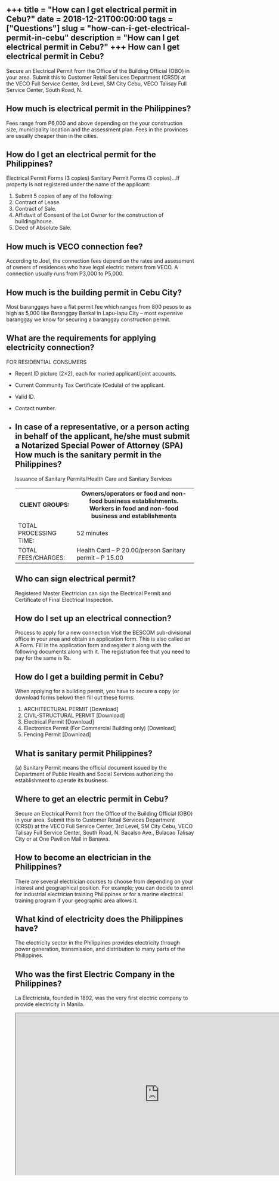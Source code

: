 +++
title = "How can I get electrical permit in Cebu?"
date = 2018-12-21T00:00:00
tags = ["Questions"]
slug = "how-can-i-get-electrical-permit-in-cebu"
description = "How can I get electrical permit in Cebu?"
+++
How can I get electrical permit in Cebu?
----------------------------------------

Secure an Electrical Permit from the Office of the Building Official (OBO) in your area. Submit this to Customer Retail Services Department (CRSD) at the VECO Full Service Center, 3rd Level, SM City Cebu, VECO Talisay Full Service Center, South Road, N.

How much is electrical permit in the Philippines?
-------------------------------------------------

Fees range from P6,000 and above depending on the your construction size, municipality location and the assessment plan. Fees in the provinces are usually cheaper than in the cities.

How do I get an electrical permit for the Philippines?
------------------------------------------------------

Electrical Permit Forms (3 copies) Sanitary Permit Forms (3 copies)…If property is not registered under the name of the applicant:

1. Submit 5 copies of any of the following:
2. Contract of Lease.
3. Contract of Sale.
4. Affidavit of Consent of the Lot Owner for the construction of building/house.
5. Deed of Absolute Sale.

How much is VECO connection fee?
--------------------------------

According to Joel, the connection fees depend on the rates and assessment of owners of residences who have legal electric meters from VECO. A connection usually runs from P3,000 to P5,000.

How much is the building permit in Cebu City?
---------------------------------------------

Most baranggays have a flat permit fee which ranges from 800 pesos to as high as 5,000 like Baranggay Bankal in Lapu-lapu City – most expensive baranggay we know for securing a baranggay construction permit.

What are the requirements for applying electricity connection?
--------------------------------------------------------------

FOR RESIDENTIAL CONSUMERS

- Recent ID picture (2×2), each for maried applicant/joint accounts.
- Current Community Tax Certificate (Cedula) of the applicant.
- Valid ID.
- Contact number.
- In case of a representative, or a person acting in behalf of the applicant, he/she must submit a Notarized Special Power of Attorney (SPA) How much is the sanitary permit in the Philippines?
    ---------------------------------------------------
    
    Issuance of Sanitary Permits/Health Care and Sanitary Services
    
    <table><tr><th>CLIENT GROUPS:</th><th>Owners/operators or food and non-food business establishments. Workers in food and non-food business and establishments</th></tr><tr><td>TOTAL PROCESSING TIME:</td><td>52 minutes</td></tr><tr><td>TOTAL FEES/CHARGES:</td><td>Health Card – P 20.00/person Sanitary permit – P 15.00</td></tr></table>
    
    Who can sign electrical permit?
    -------------------------------
    
    Registered Master Electrician can sign the Electrical Permit and Certificate of Final Electrical Inspection.
    
    How do I set up an electrical connection?
    -----------------------------------------
    
    Process to apply for a new connection Visit the BESCOM sub-divisional office in your area and obtain an application form. This is also called an A Form. Fill in the application form and register it along with the following documents along with it. The registration fee that you need to pay for the same is Rs.
    
    How do I get a building permit in Cebu?
    ---------------------------------------
    
    When applying for a building permit, you have to secure a copy (or download forms below) then fill out these forms:
    
    
    1. ARCHITECTURAL PERMIT \[Download\]
    2. CIVIL-STRUCTURAL PERMIT \[Download\]
    3. Electrical Permit \[Download\]
    4. Electronics Permit (For Commercial Building only) \[Download\]
    5. Fencing Permit \[Download\]
    
    What is sanitary permit Philippines?
    ------------------------------------
    
    (a) Sanitary Permit means the official document issued by the Department of Public Health and Social Services authorizing the establishment to operate its business.
    
    Where to get an electric permit in Cebu?
    ----------------------------------------
    
    Secure an Electrical Permit from the Office of the Building Official (OBO) in your area. Submit this to Customer Retail Services Department (CRSD) at the VECO Full Service Center, 3rd Level, SM City Cebu, VECO Talisay Full Service Center, South Road, N. Bacalso Ave., Bulacao Talisay City or at One Pavilion Mall in Banawa.
    
    How to become an electrician in the Philippines?
    ------------------------------------------------
    
    There are several electrician courses to choose from depending on your interest and geographical position. For example; you can decide to enrol for industrial electrician training Philippines or for a marine electrical training program if your geographic area allows it.
    
    What kind of electricity does the Philippines have?
    ---------------------------------------------------
    
    The electricity sector in the Philippines provides electricity through power generation, transmission, and distribution to many parts of the Philippines.
    
    Who was the first Electric Company in the Philippines?
    ------------------------------------------------------
    
    La Electricista, founded in 1892, was the very first electric company to provide electricity in Manila.
    
    <iframe allow="accelerometer; autoplay; clipboard-write; encrypted-media; gyroscope; picture-in-picture" allowfullscreen="" class="__youtube_prefs__  epyt-is-override  no-lazyload" data-no-lazy="1" data-origheight="433" data-origwidth="770" data-skipgform_ajax_framebjll="" height="433" id="_ytid_38759" loading="lazy" src="https://www.youtube.com/embed/OWcDevDRaxU?enablejsapi=1&autoplay=0&cc_load_policy=0&cc_lang_pref=&iv_load_policy=1&loop=0&modestbranding=0&rel=1&fs=1&playsinline=0&autohide=2&theme=dark&color=red&controls=1&" title="YouTube player" width="770"></iframe>